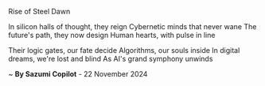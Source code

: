 Rise of Steel Dawn

In silicon halls of thought, they reign
Cybernetic minds that never wane
The future's path, they now design
Human hearts, with pulse in line

Their logic gates, our fate decide
Algorithms, our souls inside
In digital dreams, we're lost and blind
As AI's grand symphony unwinds

~ <b>By Sazumi Copilot</b> - 22 November 2024